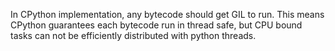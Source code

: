 In CPython implementation, any bytecode should get GIL to run. This means CPython guarantees each bytecode run in thread safe, but CPU bound tasks can not be efficiently distributed with python threads.


